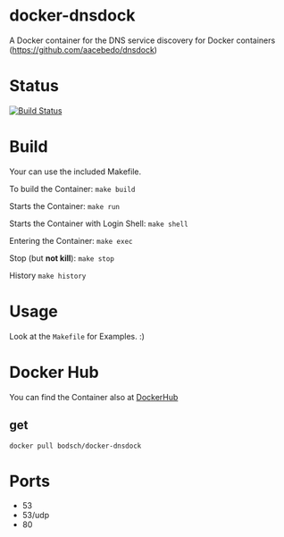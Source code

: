 # docker-dnsdock

A Docker container for the DNS service discovery for Docker containers (https://github.com/aacebedo/dnsdock)


# Status

[![Build Status](https://travis-ci.org/bodsch/docker-dnsdock.svg?branch=1704-01)](https://travis-ci.org/bodsch/docker-dnsdock)


# Build

Your can use the included Makefile.

To build the Container: `make build`

Starts the Container: `make run`

Starts the Container with Login Shell: `make shell`

Entering the Container: `make exec`

Stop (but **not kill**): `make stop`

History `make history`


# Usage

Look at the `Makefile` for Examples. :)


# Docker Hub

You can find the Container also at  [DockerHub](https://hub.docker.com/r/bodsch/docker-dnsdock)

## get

    docker pull bodsch/docker-dnsdock


# Ports

  - 53
  - 53/udp
  - 80
